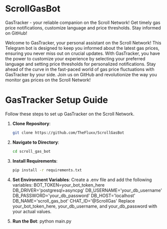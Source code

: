 # ScrollGasBot
GasTracker - your reliable companion on the Scroll Network! Get timely gas price notifications, customize language and price thresholds. Stay informed on GitHub!

Welcome to GasTracker, your personal assistant on the Scroll Network! This Telegram bot is designed to keep you informed about the latest gas prices, ensuring you never miss out on crucial updates. With GasTracker, you have the power to customize your experience by selecting your preferred language and setting price thresholds for personalized notifications. Stay ahead of the curve in the fast-paced world of gas price fluctuations with GasTracker by your side. Join us on GitHub and revolutionize the way you monitor gas prices on the Scroll Network!

# GasTracker Setup Guide

Follow these steps to set up GasTracker on the Scroll Network.

1. **Clone Repository**: 
   ```bash
   git clone https://github.com/TheFluxx/ScrollGasBot

2. **Navigate to Directory**:
   ```bash
   cd scroll_gas_bot

3. **Install Requirements**: 
   ```bash
   pip install -r requirements.txt
   
4. **Set Environment Variables**:
   Create a .env file and add the following variables:
    BOT_TOKEN=your_bot_token_here
    DB_DRIVER='postgresql+asyncpg'
    DB_USERNAME='your_db_username'
    DB_PASSWORD='your_db_password'
    DB_HOST='localhost'
    DB_NAME='scroll_gas_bot'
    CHAT_ID='@ScrollGas'
   Replace your_bot_token_here, your_db_username, and your_db_password with your actual values.

5. **Run the Bot**:
   python main.py


   

